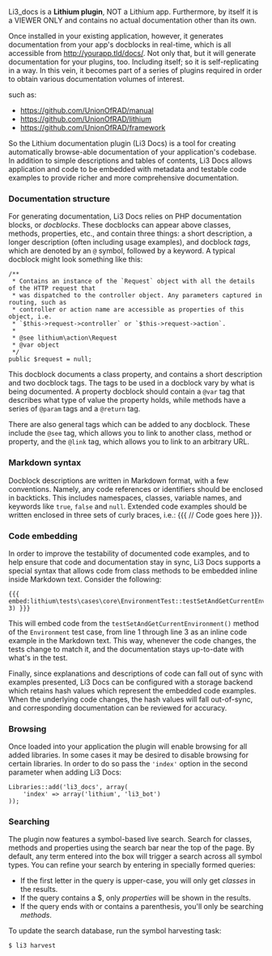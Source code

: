 Li3_docs is a **Lithium plugin**, NOT a Lithium app. Furthermore, by itself it is a VIEWER ONLY and contains no actual documentation other than its own.

Once installed in your existing application, however, it generates documentation from your app's docblocks in real-time, which is all accessible from http://yourapp.tld/docs/. Not only that, but it will generate documentation for your plugins, too. Including itself; so it is self-replicating in a way. In this vein, it becomes part of a series of plugins required in order to obtain various documentation volumes of interest.

such as:

 * https://github.com/UnionOfRAD/manual
 * https://github.com/UnionOfRAD/lithium
 * https://github.com/UnionOfRAD/framework

So the Lithium documentation plugin (Li3 Docs) is a tool for creating automatically browse-able documentation of your application's codebase. In addition to simple descriptions and tables of contents, Li3 Docs allows application and code to be embedded with metadata and testable code examples to provide richer and more comprehensive documentation.

### Documentation structure

For generating documentation, Li3 Docs relies on PHP documentation blocks, or _docblocks_. These docblocks can appear above classes, methods, properties, etc., and contain three things: a short description, a longer description (often including usage examples), and docblock _tags_, which are denoted by an `@` symbol, followed by a keyword. A typical docblock might look something like this:

	/**
	 * Contains an instance of the `Request` object with all the details of the HTTP request that
	 * was dispatched to the controller object. Any parameters captured in routing, such as
	 * controller or action name are accessible as properties of this object, i.e.
	 * `$this->request->controller` or `$this->request->action`.
	 *
	 * @see lithium\action\Request
	 * @var object
	 */
	public $request = null;

This docblock documents a class property, and contains a short description and two docblock tags. The tags to be used in a docblock vary by what is being documented. A property docblock should contain a `@var` tag that describes what type of value the property holds, while methods have a series of `@param` tags and a `@return` tag.

There are also general tags which can be added to any docblock. These include the `@see` tag, which allows you to link to another class, method or property, and the `@link` tag, which allows you to link to an arbitrary URL.

### Markdown syntax

Docblock descriptions are written in Markdown format, with a few conventions. Namely, any code references or identifiers should be enclosed in backticks. This includes namespaces, classes, variable names, and keywords like `true`, `false` and `null`. Extended code examples should be written enclosed in three sets of curly braces, i.e.: {&zwj;{{ // Code goes here }}}.

### Code embedding

In order to improve the testability of documented code examples, and to help ensure that code and documentation stay in sync, Li3 Docs supports a special syntax that allows code from class methods to be embedded inline inside Markdown text. Consider the following:

	{{{ embed:lithium\tests\cases\core\EnvironmentTest::testSetAndGetCurrentEnvironment(1-3) }‍}}

This will embed code from the `testSetAndGetCurrentEnvironment()` method of the `Environment` test case, from line 1 through line 3 as an inline code example in the Markdown text. This way, whenever the code changes, the tests change to match it, and the documentation stays up-to-date with what's in the test.

Finally, since explanations and descriptions of code can fall out of sync with examples presented, Li3 Docs can be configured with a storage backend which retains hash values which represent the embedded code examples. When the underlying code changes, the hash values will fall out-of-sync, and corresponding documentation can be reviewed for accuracy.

### Browsing

Once loaded into your application the plugin will enable browsing for all added libraries. In some cases it may be desired to disable browsing for certain libraries. In order to do so pass the `'index'` option in the second parameter when adding Li3 Docs:

	Libraries::add('li3_docs', array(
		'index' => array('lithium', 'li3_bot')
	));

### Searching

The plugin now features a symbol-based live search. Search for classes, methods and properties using the search bar near the top of the page. By default, any term entered into the box will trigger a search across all symbol types. You can refine your search by entering in specially formed queries:

* If the first letter in the query is upper-case, you will only get _classes_ in the results. 
* If the query contains a $, only _properties_ will be shown in the results.
* If the query ends with or contains a parenthesis, you'll only be searching _methods_.

To update the search database, run the symbol harvesting task:

	$ li3 harvest

